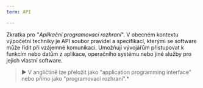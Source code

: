 ```yaml
---
term: API

---
```

Zkratka pro "*Aplikační programovací rozhraní*". V obecném kontextu výpočetní techniky je API soubor pravidel a specifikací, kterými se software může řídit při vzájemné komunikaci. Umožňují vývojářům přistupovat k funkcím nebo datům z aplikace, operačního systému nebo jiné služby pro jejich vlastní software.

> ► V angličtině lze přeložit jako "application programming interface" nebo přímo jako "programovací rozhraní".*